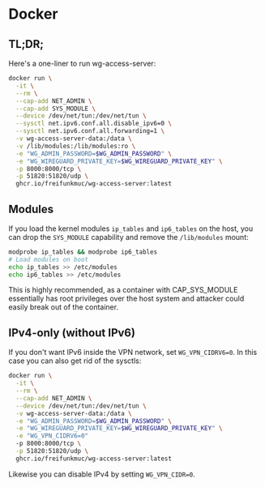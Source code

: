 # Docker

## TL;DR;

Here's a one-liner to run wg-access-server:

```bash
docker run \
  -it \
  --rm \
  --cap-add NET_ADMIN \
  --cap-add SYS_MODULE \
  --device /dev/net/tun:/dev/net/tun \
  --sysctl net.ipv6.conf.all.disable_ipv6=0 \
  --sysctl net.ipv6.conf.all.forwarding=1 \
  -v wg-access-server-data:/data \
  -v /lib/modules:/lib/modules:ro \
  -e "WG_ADMIN_PASSWORD=$WG_ADMIN_PASSWORD" \
  -e "WG_WIREGUARD_PRIVATE_KEY=$WG_WIREGUARD_PRIVATE_KEY" \
  -p 8000:8000/tcp \
  -p 51820:51820/udp \
  ghcr.io/freifunkmuc/wg-access-server:latest
```

## Modules

If you load the kernel modules `ip_tables` and `ip6_tables` on the host,
you can drop the `SYS_MODULE` capability and remove the `/lib/modules` mount:
```bash
modprobe ip_tables && modprobe ip6_tables
# Load modules on boot
echo ip_tables >> /etc/modules
echo ip6_tables >> /etc/modules
```
This is highly recommended, as a container with CAP_SYS_MODULE essentially has root privileges
over the host system and attacker could easily break out of the container.

## IPv4-only (without IPv6)

If you don't want IPv6 inside the VPN network, set `WG_VPN_CIDRV6=0`.
In this case you can also get rid of the sysctls:

```bash
docker run \
  -it \
  --rm \
  --cap-add NET_ADMIN \
  --device /dev/net/tun:/dev/net/tun \
  -v wg-access-server-data:/data \
  -e "WG_ADMIN_PASSWORD=$WG_ADMIN_PASSWORD" \
  -e "WG_WIREGUARD_PRIVATE_KEY=$WG_WIREGUARD_PRIVATE_KEY" \
  -e "WG_VPN_CIDRV6=0"
  -p 8000:8000/tcp \
  -p 51820:51820/udp \
  ghcr.io/freifunkmuc/wg-access-server:latest
```

Likewise you can disable IPv4 by setting `WG_VPN_CIDR=0`.
